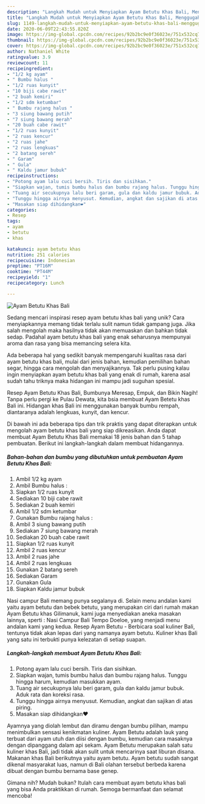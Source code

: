 ```yaml
---
description: "Langkah Mudah untuk Menyiapkan Ayam Betutu Khas Bali, Menggugah Selera"
title: "Langkah Mudah untuk Menyiapkan Ayam Betutu Khas Bali, Menggugah Selera"
slug: 1149-langkah-mudah-untuk-menyiapkan-ayam-betutu-khas-bali-menggugah-selera
date: 2020-06-09T22:43:55.820Z
image: https://img-global.cpcdn.com/recipes/92b2bc9e0f36023e/751x532cq70/ayam-betutu-khas-bali-foto-resep-utama.jpg
thumbnail: https://img-global.cpcdn.com/recipes/92b2bc9e0f36023e/751x532cq70/ayam-betutu-khas-bali-foto-resep-utama.jpg
cover: https://img-global.cpcdn.com/recipes/92b2bc9e0f36023e/751x532cq70/ayam-betutu-khas-bali-foto-resep-utama.jpg
author: Nathaniel White
ratingvalue: 3.9
reviewcount: 11
recipeingredient:
- "1/2 kg ayam"
- " Bumbu halus "
- "1/2 ruas kunyit"
- "10 biji cabe rawit"
- "2 buah kemiri"
- "1/2 sdm ketumbar"
- " Bumbu rajang halus "
- "3 siung bawang putih"
- "7 siung bawang merah"
- "20 buah cabe rawit"
- "1/2 ruas kunyit"
- "2 ruas kencur"
- "2 ruas jahe"
- "2 ruas lengkuas"
- "2 batang sereh"
- " Garam"
- " Gula"
- " Kaldu jamur bubuk"
recipeinstructions:
- "Potong ayam lalu cuci bersih. Tiris dan sisihkan."
- "Siapkan wajan, tumis bumbu halus dan bumbu rajang halus. Tunggu hingga harum, kemudian masukkan ayam."
- "Tuang air secukupnya lalu beri garam, gula dan kaldu jamur bubuk. Aduk rata dan koreksi rasa."
- "Tunggu hingga airnya menyusut. Kemudian, angkat dan sajikan di atas piring."
- "Masakan siap dihidangkan❤"
categories:
- Resep
tags:
- ayam
- betutu
- khas

katakunci: ayam betutu khas 
nutrition: 251 calories
recipecuisine: Indonesian
preptime: "PT16M"
cooktime: "PT44M"
recipeyield: "1"
recipecategory: Lunch

---
```



![Ayam Betutu Khas Bali](https://img-global.cpcdn.com/recipes/92b2bc9e0f36023e/751x532cq70/ayam-betutu-khas-bali-foto-resep-utama.jpg)

Sedang mencari inspirasi resep ayam betutu khas bali yang unik? Cara menyiapkannya memang tidak terlalu sulit namun tidak gampang juga. Jika salah mengolah maka hasilnya tidak akan memuaskan dan bahkan tidak sedap. Padahal ayam betutu khas bali yang enak seharusnya mempunyai aroma dan rasa yang bisa memancing selera kita.

Ada beberapa hal yang sedikit banyak mempengaruhi kualitas rasa dari ayam betutu khas bali, mulai dari jenis bahan, kemudian pemilihan bahan segar, hingga cara mengolah dan menyajikannya. Tak perlu pusing kalau ingin menyiapkan ayam betutu khas bali yang enak di rumah, karena asal sudah tahu triknya maka hidangan ini mampu jadi suguhan spesial.

Resep Ayam Betutu Khas Bali, Bumbunya Meresap, Empuk, dan Bikin Nagih! Tanpa perlu pergi ke Pulau Dewata, kita bsia membuat Ayam Betetu khas Bali ini. Hidangan khas Bali ini menggunakan banyak bumbu rempah, diantaranya adalah lengkuas, kunyit, dan kencur.


Di bawah ini ada beberapa tips dan trik praktis yang dapat diterapkan untuk mengolah ayam betutu khas bali yang siap dikreasikan. Anda dapat membuat Ayam Betutu Khas Bali memakai 18 jenis bahan dan 5 tahap pembuatan. Berikut ini langkah-langkah dalam membuat hidangannya.

<!--inarticleads1-->

##### Bahan-bahan dan bumbu yang dibutuhkan untuk pembuatan Ayam Betutu Khas Bali:

1. Ambil 1/2 kg ayam
1. Ambil  Bumbu halus :
1. Siapkan 1/2 ruas kunyit
1. Sediakan 10 biji cabe rawit
1. Sediakan 2 buah kemiri
1. Ambil 1/2 sdm ketumbar
1. Gunakan  Bumbu rajang halus :
1. Ambil 3 siung bawang putih
1. Sediakan 7 siung bawang merah
1. Sediakan 20 buah cabe rawit
1. Siapkan 1/2 ruas kunyit
1. Ambil 2 ruas kencur
1. Ambil 2 ruas jahe
1. Ambil 2 ruas lengkuas
1. Gunakan 2 batang sereh
1. Sediakan  Garam
1. Gunakan  Gula
1. Siapkan  Kaldu jamur bubuk


Nasi campur Bali memang punya segalanya di. Selain menu andalan kami yaitu ayam betutu dan bebek betutu, yang merupakan ciri dari rumah makan Ayam Betutu khas Gilimanuk, kami juga menyediakan aneka masakan lainnya, sperti : Nasi Campur Bali Tempo Doeloe, yang menjadi menu andalan kami yang kedua. Resep Ayam Betutu - Berbicara soal kuliner Bali, tentunya tidak akan lepas dari yang namanya ayam betutu. Kuliner khas Bali yang satu ini terbukti punya kelezatan di setiap suapan. 

<!--inarticleads2-->

##### Langkah-langkah membuat Ayam Betutu Khas Bali:

1. Potong ayam lalu cuci bersih. Tiris dan sisihkan.
1. Siapkan wajan, tumis bumbu halus dan bumbu rajang halus. Tunggu hingga harum, kemudian masukkan ayam.
1. Tuang air secukupnya lalu beri garam, gula dan kaldu jamur bubuk. Aduk rata dan koreksi rasa.
1. Tunggu hingga airnya menyusut. Kemudian, angkat dan sajikan di atas piring.
1. Masakan siap dihidangkan❤


Ayamnya yang diolah lembut dan diramu dengan bumbu pilihan, mampu menimbulkan sensasi kenikmatan kuliner. Ayam Betutu adalah lauk yang terbuat dari ayam utuh dan diisi dengan bumbu, kemudian cara masaknya dengan dipanggang dalam api sekam. Ayam Betutu merupakan salah satu kuliner khas Bali, jadi tidak akan sulit untuk mencarinya saat liburan disana. Makanan khas Bali berikutnya yaitu ayam betutu. Ayam betutu sudah sangat dikenal masyarakat luas, namun di Bali olahan tersebut berbeda karena dibuat dengan bumbu bernama base genep. 

Gimana nih? Mudah bukan? Itulah cara membuat ayam betutu khas bali yang bisa Anda praktikkan di rumah. Semoga bermanfaat dan selamat mencoba!

